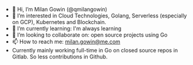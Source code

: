 - 👋 Hi, I’m Milan Gowin (@qmilangowin)
- 👀 I’m interested in Cloud Technologies, Golang, Serverless (especially on GCP), Kubernetes and Blockchain.
- 🌱 I’m currently learning: I'm always learning
- 💞️ I’m looking to collaborate on: open source projects using Go
- 📫 How to reach me: milan.gowin@me.com
- Currently mainly working full-time in Go on closed source repos in Gitlab. So less contributions in Github.

<!---
qmilangowin/qmilangowin is a ✨ special ✨ repository because its `README.md` (this file) appears on your GitHub profile.
You can click the Preview link to take a look at your changes.
--->

